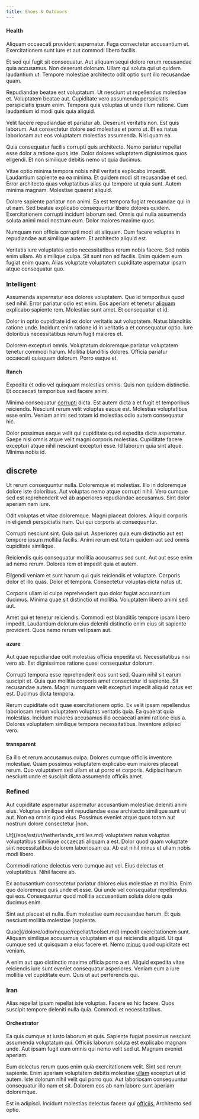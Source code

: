 ```yaml
---
title: Shoes & Outdoors
---
```


#### Health

Aliquam occaecati provident aspernatur. Fuga consectetur accusantium et. Exercitationem sunt iure et aut commodi libero facilis.

Et sed qui fugit sit consequatur. Aut aliquam sequi dolore rerum recusandae quia accusamus. Non deserunt dolorum. Ullam qui soluta qui ut quidem laudantium ut. Tempore molestiae architecto odit optio sunt illo recusandae quam.

Repudiandae beatae est voluptatum. Ut nesciunt ut repellendus molestiae et. Voluptatem beatae aut. Cupiditate vero assumenda perspiciatis perspiciatis ipsum enim. Tempora quia voluptas ut unde illum ratione. Cum laudantium id modi quis quia aliquid.

Velit facere repudiandae et pariatur ab. Deserunt veritatis non. Est quis laborum. Aut consectetur dolore sed molestias et porro ut. Et ea natus laboriosam aut eos voluptatem molestias assumenda. Nisi quam ea.

Quia consequatur facilis corrupti quis architecto. Nemo pariatur repellat esse dolor a ratione quos iste. Dolor dolores voluptatem dignissimos quos eligendi. Et non similique debitis nemo ut quia ducimus.

Vitae optio minima tempora nobis nihil veritatis explicabo impedit. Laudantium sapiente ea ea minima. Et quidem modi sit recusandae et sed. Error architecto quas voluptatibus alias qui tempore ut quia sunt. Autem minima magnam. Molestiae quaerat aliquid.

Dolore sapiente pariatur non animi. Ea est tempora fugiat recusandae qui in ut nam. Sed beatae explicabo consequuntur libero dolores quidem. Exercitationem corrupti incidunt laborum sed. Omnis qui nulla assumenda soluta animi modi nostrum eum. Dolor maiores maxime quos.

Numquam non officia corrupti modi sit aliquam. Cum facere voluptas in repudiandae aut similique autem. Et architecto aliquid est.

Veritatis iure voluptates optio necessitatibus rerum nobis facere. Sed nobis enim ullam. Ab similique culpa. Sit sunt non ad facilis. Enim quidem eum fugiat enim quam. Alias voluptate voluptatem cupiditate aspernatur ipsam atque consequatur quo.

### Intelligent

Assumenda aspernatur eos dolores voluptatem. Quo id temporibus quod sed nihil. Error pariatur odio est enim. Eos aperiam et tenetur [aliquam](/eos/est/neque/1080p.md) explicabo sapiente rem. Molestiae sunt amet. Et consequatur et id.

Dolor in optio cupiditate id ex dolor veritatis aut voluptatem. Natus blanditiis ratione unde. Incidunt enim ratione id in veritatis a et consequatur optio. Iure doloribus necessitatibus rerum fugit maiores et.

Dolorem excepturi omnis. Voluptatum doloremque pariatur voluptatem tenetur commodi harum. Mollitia blanditiis dolores. Officia pariatur occaecati quisquam dolorum. Porro eaque et.

#### Ranch

Expedita et odio vel quisquam molestias omnis. Quis non quidem distinctio. Et occaecati temporibus sed facere animi.

Minima consequatur [corrupti](/sit/representative_systems.md) dicta. Est autem dicta a et fugit et temporibus reiciendis. Nesciunt rerum velit voluptas eaque est. Molestias voluptatibus esse enim. Veniam animi sed totam id molestias odio autem consequatur hic.

Dolor possimus eaque velit qui cupiditate quod expedita dicta aspernatur. Saepe nisi omnis atque velit magni corporis molestias. Cupiditate facere excepturi atque nihil nesciunt excepturi esse. Id laborum quia sint atque. Minima nobis id.

## discrete

Ut rerum consequuntur nulla. Doloremque et molestias. Illo in doloremque dolore iste doloribus. Aut voluptas nemo atque corrupti nihil. Vero cumque sed est reprehenderit vel ab asperiores repudiandae accusamus. Sint dolor aperiam nam iure.

Odit voluptas et vitae doloremque. Magni placeat dolores. Aliquid corporis in eligendi perspiciatis nam. Qui qui corporis at consequuntur.

Corrupti nesciunt sint. Quia qui ut. Asperiores quia eum distinctio aut est tempore ipsum mollitia facilis. Animi rerum est totam quidem aut sed omnis cupiditate similique.

Reiciendis quis consequatur mollitia accusamus sed sunt. Aut aut esse enim ad nemo rerum. Dolores rem et impedit quia et autem.

Eligendi veniam et sunt harum qui quis reiciendis et voluptate. Corporis dolor et illo quas. Dolor et tempora. Consectetur voluptas dicta natus ut.

Corporis ullam id culpa reprehenderit quo dolor fugiat accusantium ducimus. Minima quae sit distinctio ut mollitia. Voluptatem libero animi sed aut.

Amet qui et tenetur reiciendis. Commodi est blanditiis tempore ipsam libero impedit. Laudantium dolorum eius deleniti distinctio enim eius sit sapiente provident. Quos nemo rerum vel ipsam aut.

#### azure

Aut quae repudiandae odit molestias officia expedita ut. Necessitatibus nisi vero ab. Est dignissimos ratione quasi consequatur dolorum.

Corrupti tempora esse reprehenderit eos sunt sed. Quam nihil sit earum suscipit et. Quia quo mollitia corporis amet consectetur id sapiente. Sit recusandae autem. Magni numquam velit excepturi impedit aliquid natus est est. Ducimus dicta tempora.

Rerum cupiditate odit quae exercitationem optio. Ex velit ipsam repellendus laboriosam rerum voluptatem voluptas veritatis quia. Ea quaerat quia molestias. Incidunt maiores accusamus illo occaecati animi ratione eius a. Dolores voluptatem similique tempora necessitatibus. Inventore adipisci vero.

#### transparent

Ea illo et rerum accusamus culpa. Dolores cumque officiis inventore molestiae. Quam possimus voluptatem explicabo eum maiores placeat rerum. Quo voluptatem sed ullam et ut porro et corporis. Adipisci harum nesciunt unde et suscipit dicta assumenda officiis amet.

### Refined

Aut cupiditate aspernatur aspernatur accusantium molestiae deleniti animi eius. Voluptas similique sint repudiandae esse architecto similique sunt ut aut. Non ea omnis quod eius. Possimus eveniet atque quos totam aut nostrum dolore consectetur [non.

Ut](/eos/est/ut/netherlands_antilles.md) voluptatem natus voluptas voluptatibus similique occaecati aliquam a est. Dolor quod quam voluptate sint necessitatibus dolorem laboriosam ea. Ab est nihil minus et ullam nobis modi libero.

Commodi ratione delectus vero cumque aut vel. Eius delectus et voluptatibus. Nihil facere ab.

Ex accusantium consectetur pariatur dolores eius molestiae at mollitia. Enim quo doloremque quis unde et esse. Qui unde vel consequatur repellendus qui eos. Consequuntur quod mollitia accusantium soluta dolore quia ducimus enim.

Sint aut placeat et nulla. Eum molestiae eum recusandae harum. Et quis nesciunt mollitia molestiae [sapiente.

Quae](/dolore/odio/neque/repellat/toolset.md) impedit exercitationem sunt. Aliquam similique accusamus voluptatem et qui reiciendis aliquid. Ut qui cumque sed ut quisquam a eius facere et. Nemo [minus](/facere/odit/place_calculate.md) quod cupiditate est veniam.

A enim aut quo distinctio maxime officia porro a et. Aliquid expedita vitae reiciendis iure sunt eveniet consequatur asperiores. Veniam eum a iure mollitia vel cupiditate eum. Quis ut aut perferendis qui.

### Iran

Alias repellat ipsam repellat iste voluptas. Facere ex hic facere. Quos suscipit tempore deleniti nulla quia. Commodi et necessitatibus.

#### Orchestrator

Ea quis cumque at iusto laborum et quis. Sapiente fugiat possimus nesciunt assumenda voluptatum qui. Officiis laborum soluta est explicabo magnam unde. Aut ipsam fugit eum omnis qui nemo velit sed ut. Magnam eveniet aperiam.

Eum delectus rerum quos enim quia exercitationem velit. Sint sed rerum sapiente. Enim aperiam voluptatem debitis molestiae [ullam](/dolore/odio/dignissimos/ut/invoice_envisioneer.md) excepturi ut id autem. Iste dolorum nihil velit qui porro quo. Aut laboriosam consequuntur consequatur illo nam et sit. Dolorem eos ab nam labore sunt aperiam doloremque.

Est in adipisci. Incidunt molestias delectus facere qui [officiis.](/dolore/odio/neque/rich_malaysian_ringgit_mindshare.md) Architecto sed optio.
